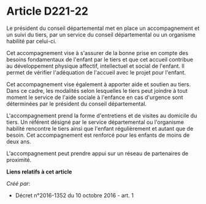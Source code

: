 # Article D221-22

Le président du conseil départemental met en place un accompagnement et un suivi du tiers, par un service du conseil
départemental ou un organisme habilité par celui-ci. 

Cet accompagnement vise à s'assurer de la bonne prise en compte des besoins fondamentaux de l'enfant par le tiers et que cet
accueil contribue au développement physique affectif, intellectuel et social de l'enfant. Il permet de vérifier l'adéquation
de l'accueil avec le projet pour l'enfant. 

Cet accompagnement vise également à apporter aide et soutien au tiers. Dans ce cadre, les modalités selon lesquelles le tiers
peut joindre à tout moment le service de l'aide sociale à l'enfance en cas d'urgence sont déterminées par le président du
conseil départemental. 

L'accompagnement prend la forme d'entretiens et de visites au domicile du tiers. Un référent désigné par le service
départemental ou l'organisme habilité rencontre le tiers ainsi que l'enfant régulièrement et autant que de besoin. Cet
accompagnement est renforcé pour les enfants de moins de deux ans. 

L'accompagnement peut prendre appui sur un réseau de partenaires de proximité.

**Liens relatifs à cet article**

_Créé par_:

  - Décret n°2016-1352 du 10 octobre 2016 - art. 1
